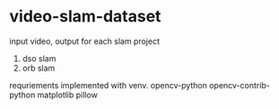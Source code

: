 # video-slam-dataset

input video, output for each slam project


1. dso slam
2. orb slam


requriements
implemented with venv.
opencv-python
opencv-contrib-python
matplotlib
pillow
